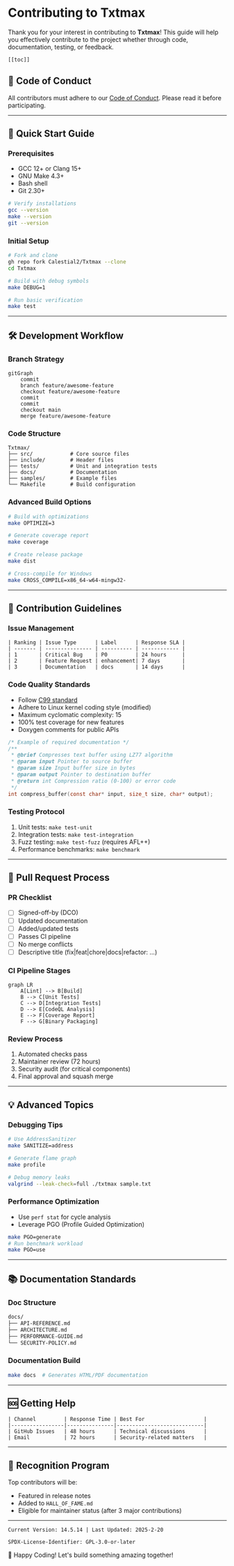 # Contributing to Txtmax

Thank you for your interest in contributing to **Txtmax**! This guide will help you effectively contribute to the project whether through code, documentation, testing, or feedback.

```toc
[[toc]]
```

## 📜 Code of Conduct

All contributors must adhere to our [Code of Conduct](CODE_OF_CONDUCT.md). Please read it before participating.

---

## 🚀 Quick Start Guide

### Prerequisites
- GCC 12+ or Clang 15+
- GNU Make 4.3+
- Bash shell
- Git 2.30+

```bash
# Verify installations
gcc --version
make --version
git --version
```

### Initial Setup
```bash
# Fork and clone
gh repo fork Calestial2/Txtmax --clone
cd Txtmax

# Build with debug symbols
make DEBUG=1

# Run basic verification
make test
```

---

## 🛠 Development Workflow

### Branch Strategy
```mermaid
gitGraph
    commit
    branch feature/awesome-feature
    checkout feature/awesome-feature
    commit
    commit
    checkout main
    merge feature/awesome-feature
```

### Code Structure
```
Txtmax/
├── src/            # Core source files
├── include/        # Header files
├── tests/          # Unit and integration tests
├── docs/           # Documentation
├── samples/        # Example files
└── Makefile        # Build configuration
```

### Advanced Build Options
```bash
# Build with optimizations
make OPTIMIZE=3

# Generate coverage report
make coverage

# Create release package
make dist

# Cross-compile for Windows
make CROSS_COMPILE=x86_64-w64-mingw32-
```

---

## 🔧 Contribution Guidelines

### Issue Management
```
| Ranking | Issue Type      | Label      | Response SLA |
| ------- | --------------- | ---------- | ------------ |
| 1       | Critical Bug    | P0         | 24 hours     |
| 2       | Feature Request | enhancement| 7 days       |
| 3       | Documentation   | docs       | 14 days      |
```

### Code Quality Standards
- Follow [C99 standard](https://en.cppreference.com/w/c/99)
- Adhere to Linux kernel coding style (modified)
- Maximum cyclomatic complexity: 15
- 100% test coverage for new features
- Doxygen comments for public APIs

```c
/* Example of required documentation */
/**
 * @brief Compresses text buffer using LZ77 algorithm
 * @param input Pointer to source buffer
 * @param size Input buffer size in bytes
 * @param output Pointer to destination buffer
 * @return int Compression ratio (0-100) or error code
 */
int compress_buffer(const char* input, size_t size, char* output);
```

### Testing Protocol
1. Unit tests: `make test-unit`
2. Integration tests: `make test-integration`
3. Fuzz testing: `make test-fuzz` (requires AFL++)
4. Performance benchmarks: `make benchmark`

---

## 📝 Pull Request Process

### PR Checklist
- [ ] Signed-off-by (DCO)
- [ ] Updated documentation
- [ ] Added/updated tests
- [ ] Passes CI pipeline
- [ ] No merge conflicts
- [ ] Descriptive title (fix|feat|chore|docs|refactor: ...)

### CI Pipeline Stages
```mermaid
graph LR
    A[Lint] --> B[Build]
    B --> C[Unit Tests]
    C --> D[Integration Tests]
    D --> E[CodeQL Analysis]
    E --> F[Coverage Report]
    F --> G[Binary Packaging]
```

### Review Process
1. Automated checks pass
2. Maintainer review (72 hours)
3. Security audit (for critical components)
4. Final approval and squash merge

---

## 💡 Advanced Topics

### Debugging Tips
```bash
# Use AddressSanitizer
make SANITIZE=address

# Generate flame graph
make profile

# Debug memory leaks
valgrind --leak-check=full ./txtmax sample.txt
```

### Performance Optimization
- Use `perf stat` for cycle analysis
- Leverage PGO (Profile Guided Optimization)
```bash
make PGO=generate
# Run benchmark workload
make PGO=use
```

---

## 📚 Documentation Standards

### Doc Structure
```markdown
docs/
├── API-REFERENCE.md
├── ARCHITECTURE.md
├── PERFORMANCE-GUIDE.md
└── SECURITY-POLICY.md
```

### Documentation Build
```bash
make docs  # Generates HTML/PDF documentation
```

---

## 🆘 Getting Help

```
| Channel         | Response Time | Best For                   |
|-----------------|---------------|----------------------------|
| GitHub Issues   | 48 hours      | Technical discussions      |
| Email           | 72 hours      | Security-related matters   |
```

---

## 🙌 Recognition Program

Top contributors will be:
- Featured in release notes
- Added to `HALL_OF_FAME.md`
- Eligible for maintainer status (after 3 major contributions)

---

```version
Current Version: 14.5.14 | Last Updated: 2025-2-20
```

```license
SPDX-License-Identifier: GPL-3.0-or-later
```

🚀 Happy Coding! Let's build something amazing together!
```
